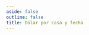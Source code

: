 ```yaml
---
aside: false
outline: false
title: Dólar por casa y fecha
---
```


<script setup>
import { useRoute, useData } from 'vitepress'

const route = useRoute()

const { isDark } = useData()
</script>

<OAOperation operation-id="get-cotizaciones-dolares-casa-fecha" />

